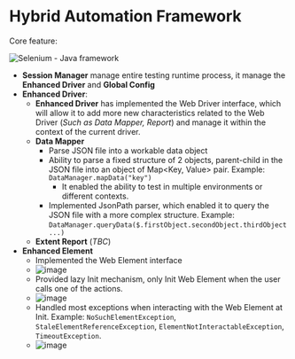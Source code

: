 # Hybrid Automation Framework

Core feature:

![Selenium - Java framework](https://github.com/user-attachments/assets/df39e156-4b26-4daa-9fed-f063335cd1a8)

- **Session Manager** manage entire testing runtime process, it manage the **Enhanced Driver** and **Global Config**
- **Enhanced Driver**:
	- **Enhanced Driver** has implemented the Web Driver interface, which will allow it to add more new characteristics related to the Web Driver (*Such as Data Mapper, Report*) and manage it within the context of the current driver.
	- **Data Mapper** 
		- Parse JSON file into a workable data object
		- Ability to parse a fixed structure of 2 objects, parent-child in the JSON file into an object of Map<Key, Value> pair.  Example: `DataManager.mapData("key")`
			- It enabled the ability to test in multiple environments or different contexts.
		- Implemented JsonPath parser, which enabled it to query the JSON file with a  more complex structure. Example: `DataManager.queryData($.firstObject.secondObject.thirdObject...)`
	- **Extent Report** (*TBC*)
- **Enhanced Element**
	- Implemented the Web Element interface
	- ![image](https://github.com/tuyenluong/WebSelenium/assets/76527250/033f7a42-d629-410c-9536-a0c55bf37f5e)
	- Provided lazy Init mechanism, only Init Web Element when the user calls one of the actions.
	- ![image](https://github.com/tuyenluong/WebSelenium/assets/76527250/b797b346-ce2f-41dc-83eb-b2d2012cca8a)
	- Handled most exceptions when interacting with the Web Element at Init. Example: `NoSuchElementException`, `StaleElementReferenceException`, `ElementNotInteractableException`, `TimeoutException`.
	- ![image](https://github.com/tuyenluong/WebSelenium/assets/76527250/a11a1608-b093-472e-9263-b024bbdde368)
 	
